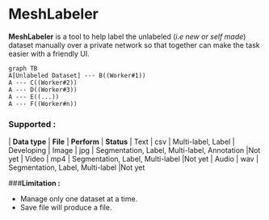 # MeshLabeler
**MeshLabeler** is a tool to help label the unlabeled (*i.e new or self made*) dataset manually over a private network so that together can make the task easier with a friendly UI.


```mermaid
graph TB
A[Unlabeled Dataset] --- B((Worker#1))
A --- C((Worker#2))
A --- D((Worker#3))
A --- E((...))
A --- F((Worker#n))

```

### Supported :

| **Data type** | **File** | **Perform** | **Status**
| Text | csv | Multi-label, Label | Developing
| Image | jpg | Segmentation, Label, Multi-label, Annotation |Not yet
| Video | mp4 | Segmentation, Label, Multi-label |Not yet
| Audio | wav | Segmentation, Label, Multi-label |Not yet

###**Limitation :**

 - Manage only one dataset at a time.
 - Save file will produce a file.
